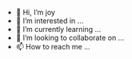 - 👋 Hi, I’m joy
- 👀 I’m interested in ...
- 🌱 I’m currently learning ...
- 💞️ I’m looking to collaborate on ...
- 📫 How to reach me ...
